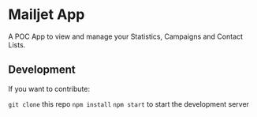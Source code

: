# Mailjet App

A POC App to view and manage your Statistics, Campaigns and Contact Lists.

## Development

If you want to contribute:

`git clone` this repo
`npm install`
`npm start` to start the development server